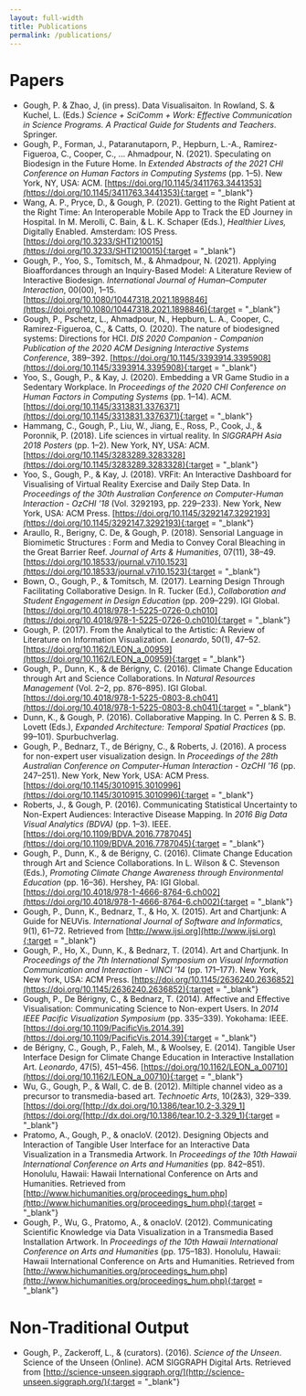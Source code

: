 ```yaml
---
layout: full-width
title: Publications
permalink: /publications/
---
```


# Papers 
- Gough, P. & Zhao, J, (in press). Data Visualisaiton. In Rowland, S. & Kuchel, L. (Eds.) _Science + SciComm + Work: Effective Communication in Science Programs. A Practical Guide for Students and Teachers_. Springer.
- Gough, P., Forman, J., Pataranutaporn, P., Hepburn, L.-A., Ramirez-Figueroa, C., Cooper, C., … Ahmadpour, N. (2021). Speculating on Biodesign in the Future Home. In *Extended Abstracts of the 2021 CHI Conference on Human Factors in Computing Systems* (pp. 1–5). New York, NY, USA: ACM. [https://doi.org/10.1145/3411763.3441353](https://doi.org/10.1145/3411763.3441353){:target = "_blank"}
- Wang, A. P., Pryce, D., & Gough, P. (2021). Getting to the Right Patient at the Right Time: An Interoperable Mobile App to Track the ED Journey in Hospital. In M. Merolli, C. Bain, & L. K. Schaper (Eds.), *Healthier Lives,* Digitally Enabled. Amsterdam: IOS Press. [https://doi.org/10.3233/SHTI210015](https://doi.org/10.3233/SHTI210015){:target = "_blank"}
- Gough, P., Yoo, S., Tomitsch, M., & Ahmadpour, N. (2021). Applying Bioaffordances through an Inquiry-Based Model: A Literature Review of Interactive Biodesign. *International Journal of Human–Computer Interaction*, 00(00), 1–15. [https://doi.org/10.1080/10447318.2021.1898846](https://doi.org/10.1080/10447318.2021.1898846){:target = "_blank"}
- Gough, P., Pschetz, L., Ahmadpour, N., Hepburn, L. A., Cooper, C., Ramirez-Figueroa, C., & Catts, O. (2020). The nature of biodesigned systems: Directions for HCI. *DIS 2020 Companion - Companion Publication of the 2020 ACM Designing Interactive Systems Conference*, 389–392. [https://doi.org/10.1145/3393914.3395908](https://doi.org/10.1145/3393914.3395908){:target = "_blank"}
- Yoo, S., Gough, P., & Kay, J. (2020). Embedding a VR Game Studio in a Sedentary Workplace. In *Proceedings of the 2020 CHI Conference on Human Factors in Computing Systems* (pp. 1–14). ACM. [https://doi.org/10.1145/3313831.3376371](https://doi.org/10.1145/3313831.3376371){:target = "_blank"}
- Hammang, C., Gough, P., Liu, W., Jiang, E., Ross, P., Cook, J., & Poronnik, P. (2018). Life sciences in virtual reality. In *SIGGRAPH Asia 2018 Posters* (pp. 1–2). New York, NY, USA: ACM. [https://doi.org/10.1145/3283289.3283328](https://doi.org/10.1145/3283289.3283328){:target = "_blank"}
- Yoo, S., Gough, P., & Kay, J. (2018). VRFit: An Interactive Dashboard for Visualising of Virtual Reality Exercise and Daily Step Data. In *Proceedings of the 30th Australian Conference on Computer-Human Interaction - OzCHI ’18* (Vol. 3292193, pp. 229–233). New York, New York, USA: ACM Press. [https://doi.org/10.1145/3292147.3292193](https://doi.org/10.1145/3292147.3292193){:target = "_blank"}
- Araullo, R., Berigny, C. De, & Gough, P. (2018). Sensorial Language in Biomimetic Structures : Form and Media to Convey Coral Bleaching in the Great Barrier Reef. *Journal of Arts & Humanities*, 07(11), 38–49. [https://doi.org/10.18533/journal.v7i10.1523](https://doi.org/10.18533/journal.v7i10.1523){:target = "_blank"}
- Bown, O., Gough, P., & Tomitsch, M. (2017). Learning Design Through Facilitating Collaborative Design. In R. Tucker (Ed.), *Collaboration and Student Engagement in Design Education* (pp. 209–229). IGI Global. [https://doi.org/10.4018/978-1-5225-0726-0.ch010](https://doi.org/10.4018/978-1-5225-0726-0.ch010){:target = "_blank"}
- Gough, P. (2017). From the Analytical to the Artistic: A Review of Literature on Information Visualization. *Leonardo*, 50(1), 47–52. [https://doi.org/10.1162/LEON_a_00959](https://doi.org/10.1162/LEON_a_00959){:target = "_blank"}
- Gough, P., Dunn, K., & de Bérigny, C. (2016). Climate Change Education through Art and Science Collaborations. In *Natural Resources Management* (Vol. 2–2, pp. 876–895). IGI Global. [https://doi.org/10.4018/978-1-5225-0803-8.ch041](https://doi.org/10.4018/978-1-5225-0803-8.ch041){:target = "_blank"}
- Dunn, K., & Gough, P. (2016). Collaborative Mapping. In C. Perren & S. B. Lovett (Eds.), *Expanded Architecture: Temporal Spatial Practices* (pp. 99–101). Spurbuchverlag.
- Gough, P., Bednarz, T., de Bérigny, C., & Roberts, J. (2016). A process for non-expert user visualization design. In *Proceedings of the 28th Australian Conference on Computer-Human Interaction - OzCHI ’16* (pp. 247–251). New York, New York, USA: ACM Press. [https://doi.org/10.1145/3010915.3010996](https://doi.org/10.1145/3010915.3010996){:target = "_blank"}
- Roberts, J., & Gough, P. (2016). Communicating Statistical Uncertainty to Non-Expert Audiences: Interactive Disease Mapping. In *2016 Big Data Visual Analytics (BDVA)* (pp. 1–3). IEEE. [https://doi.org/10.1109/BDVA.2016.7787045](https://doi.org/10.1109/BDVA.2016.7787045){:target = "_blank"}
- Gough, P., Dunn, K., & de Bérigny, C. (2016). Climate Change Education through Art and Science Collaborations. In L. Wilson & C. Stevenson (Eds.), *Promoting Climate Change Awareness through Environmental Education* (pp. 16–36). Hershey, PA: IGI Global. [https://doi.org/10.4018/978-1-4666-8764-6.ch002](https://doi.org/10.4018/978-1-4666-8764-6.ch002){:target = "_blank"}
- Gough, P., Dunn, K., Bednarz, T., & Ho, X. (2015). Art and Chartjunk: A Guide for NEUVis. *International Journal of Software and Informatics*, 9(1), 61–72. Retrieved from [http://www.ijsi.org](http://www.ijsi.org){:target = "_blank"}
- Gough, P., Ho, X., Dunn, K., & Bednarz, T. (2014). Art and Chartjunk. In *Proceedings of the 7th International Symposium on Visual Information Communication and Interaction - VINCI ’14* (pp. 171–177). New York, New York, USA: ACM Press. [https://doi.org/10.1145/2636240.2636852](https://doi.org/10.1145/2636240.2636852){:target = "_blank"}
- Gough, P., De Bérigny, C., & Bednarz, T. (2014). Affective and Effective Visualisation: Communicating Science to Non-expert Users. In *2014 IEEE Pacific Visualization Symposium* (pp. 335–339). Yokohama: IEEE. [https://doi.org/10.1109/PacificVis.2014.39](https://doi.org/10.1109/PacificVis.2014.39){:target = "_blank"}
- de Bérigny, C., Gough, P., Faleh, M., & Woolsey, E. (2014). Tangible User Interface Design for Climate Change Education in Interactive Installation Art. *Leonardo*, 47(5), 451–456. [https://doi.org/10.1162/LEON_a_00710](https://doi.org/10.1162/LEON_a_00710){:target = "_blank"}
- Wu, G., Gough, P., & Wall, C. de B. (2012). Miltiple channel video as a precursor to transmedia-based art. *Technoetic Arts*, 10(2&3), 329–339. [https://doi.org/[http://dx.doi.org/10.1386/tear.10.2-3.329_1](https://doi.org/[http://dx.doi.org/10.1386/tear.10.2-3.329_1){:target = "_blank"}
- Pratomo, A., Gough, P., & onacloV. (2012). Designing Objects and Interaction of Tangible User Interface for an Interactive Data Visualization in a Transmedia Artwork. In *Proceedings of the 10th Hawaii International Conference on Arts and Humanities* (pp. 842–851). Honolulu, Hawaii: Hawaii International Conference on Arts and Humanities. Retrieved from [http://www.hichumanities.org/proceedings_hum.php](http://www.hichumanities.org/proceedings_hum.php){:target = "_blank"}
- Gough, P., Wu, G., Pratomo, A., & onacloV. (2012). Communicating Scientific Knowledge via Data Visualization in a Transmedia Based Installation Artwork. In *Proceedings of the 10th Hawaii International Conference on Arts and Humanities* (pp. 175–183). Honolulu, Hawaii: Hawaii International Conference on Arts and Humanities. Retrieved from [http://www.hichumanities.org/proceedings_hum.php](http://www.hichumanities.org/proceedings_hum.php){:target = "_blank"}


# Non-Traditional Output
- Gough, P., Zackeroff, L., & (curators). (2016). *Science of the Unseen*. Science of the Unseen (Online). ACM SIGGRAPH Digital Arts. Retrieved from [http://science-unseen.siggraph.org/](http://science-unseen.siggraph.org/){:target = "_blank"}

